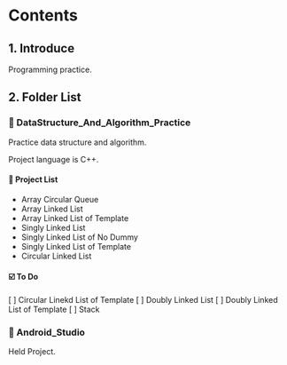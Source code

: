 # Contents

## 1. Introduce

Programming practice.


## 2. Folder List

### :open_file_folder: DataStructure_And_Algorithm_Practice

Practice data structure and algorithm.

Project language is C++.

#### :pushpin: Project List
- Array Circular Queue
- Array Linked List
- Array Linked List of Template
- Singly Linked List
- Singly Linked List of No Dummy
- Singly Linked List of Template
- Circular Linked List

#### :ballot_box_with_check: To Do
[ ] Circular Linekd List of Template
[ ] Doubly Linked List
[ ] Doubly Linked List of Template
[ ] Stack

### :file_folder: Android_Studio

Held Project.